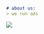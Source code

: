 ```markdown

# about us:
> we run ads

```
<img src="https://raw.githubusercontent.com/yvsvfavgvstvs/yvsvfavgvstvs.github.io/gh-pages/POTA%20Logo%20white%20on%20black.png">
